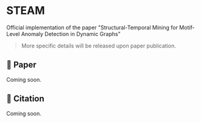 # STEAM
Official implementation of the paper "Structural-Temporal Mining for Motif-Level Anomaly Detection in Dynamic Graphs"

> More specific details will be released upon paper publication.

## 📄 Paper
Coming soon.

## 📌 Citation
Coming soon.
